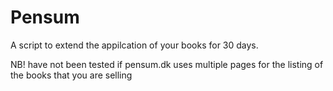 Pensum
======

A script to extend the appilcation of your books for 30 days.

NB! have not been tested if pensum.dk uses multiple pages for the listing of the books that you are selling
